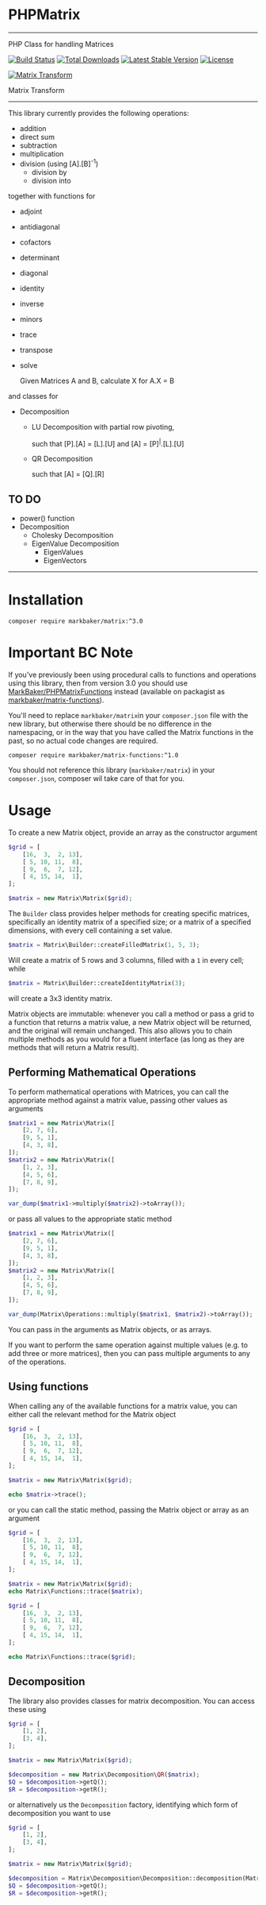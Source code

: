 PHPMatrix
==========

---

PHP Class for handling Matrices

[![Build Status](https://github.com/MarkBaker/PHPMatrix/workflows/main/badge.svg)](https://github.com/MarkBaker/PHPMatrix/actions)
[![Total Downloads](https://img.shields.io/packagist/dt/markbaker/matrix)](https://packagist.org/packages/markbaker/matrix)
[![Latest Stable Version](https://img.shields.io/github/v/release/MarkBaker/PHPMatrix)](https://packagist.org/packages/markbaker/matrix)
[![License](https://img.shields.io/github/license/MarkBaker/PHPMatrix)](https://packagist.org/packages/markbaker/matrix)


[![Matrix Transform](https://imgs.xkcd.com/comics/matrix_transform.png)](https://xkcd.com/184/)

Matrix Transform

---

This library currently provides the following operations:

 - addition
 - direct sum
 - subtraction
 - multiplication
 - division (using [A].[B]<sup>-1</sup>)
    - division by
    - division into

together with functions for

 - adjoint
 - antidiagonal
 - cofactors
 - determinant
 - diagonal
 - identity
 - inverse
 - minors
 - trace
 - transpose
 - solve

   Given Matrices A and B, calculate X for A.X = B

and classes for

 - Decomposition
   - LU Decomposition with partial row pivoting,

     such that [P].[A] = [L].[U] and [A] = [P]<sup>|</sup>.[L].[U]
   - QR Decomposition

     such that [A] = [Q].[R]

## TO DO

 - power() function
 - Decomposition
   - Cholesky Decomposition
   - EigenValue Decomposition
     - EigenValues
     - EigenVectors

---

# Installation

```shell
composer require markbaker/matrix:^3.0
```

# Important BC Note

If you've previously been using procedural calls to functions and operations using this library, then from version 3.0 you should use [MarkBaker/PHPMatrixFunctions](https://github.com/MarkBaker/PHPMatrixFunctions) instead (available on packagist as [markbaker/matrix-functions](https://packagist.org/packages/markbaker/matrix-functions)).

You'll need to replace `markbaker/matrix`in your `composer.json` file with the new library, but otherwise there should be no difference in the namespacing, or in the way that you have called the Matrix functions in the past, so no actual code changes are required.

```shell
composer require markbaker/matrix-functions:^1.0
```

You should not reference this library (`markbaker/matrix`) in your `composer.json`, composer wil take care of that for you.

# Usage

To create a new Matrix object, provide an array as the constructor argument

```php
$grid = [
    [16,  3,  2, 13],
    [ 5, 10, 11,  8],
    [ 9,  6,  7, 12],
    [ 4, 15, 14,  1],
];

$matrix = new Matrix\Matrix($grid);
```
The `Builder` class provides helper methods for creating specific matrices, specifically an identity matrix of a specified size; or a matrix of a specified dimensions, with every cell containing a set value.
```php
$matrix = Matrix\Builder::createFilledMatrix(1, 5, 3);
```
Will create a matrix of 5 rows and 3 columns, filled with a `1` in every cell; while
```php
$matrix = Matrix\Builder::createIdentityMatrix(3);
```
will create a 3x3 identity matrix.


Matrix objects are immutable: whenever you call a method or pass a grid to a function that returns a matrix value, a new Matrix object will be returned, and the original will remain unchanged. This also allows you to chain multiple methods as you would for a fluent interface (as long as they are methods that will return a Matrix result).

## Performing Mathematical Operations

To perform mathematical operations with Matrices, you can call the appropriate method against a matrix value, passing other values as arguments

```php
$matrix1 = new Matrix\Matrix([
    [2, 7, 6],
    [9, 5, 1],
    [4, 3, 8],
]);
$matrix2 = new Matrix\Matrix([
    [1, 2, 3],
    [4, 5, 6],
    [7, 8, 9],
]);

var_dump($matrix1->multiply($matrix2)->toArray());
```
or pass all values to the appropriate static method
```php
$matrix1 = new Matrix\Matrix([
    [2, 7, 6],
    [9, 5, 1],
    [4, 3, 8],
]);
$matrix2 = new Matrix\Matrix([
    [1, 2, 3],
    [4, 5, 6],
    [7, 8, 9],
]);

var_dump(Matrix\Operations::multiply($matrix1, $matrix2)->toArray());
```
You can pass in the arguments as Matrix objects, or as arrays.

If you want to perform the same operation against multiple values (e.g. to add three or more matrices), then you can pass multiple arguments to any of the operations.

## Using functions

When calling any of the available functions for a matrix value, you can either call the relevant method for the Matrix object
```php
$grid = [
    [16,  3,  2, 13],
    [ 5, 10, 11,  8],
    [ 9,  6,  7, 12],
    [ 4, 15, 14,  1],
];

$matrix = new Matrix\Matrix($grid);

echo $matrix->trace();
```
or you can call the static method, passing the Matrix object or array as an argument 
```php
$grid = [
    [16,  3,  2, 13],
    [ 5, 10, 11,  8],
    [ 9,  6,  7, 12],
    [ 4, 15, 14,  1],
];

$matrix = new Matrix\Matrix($grid);
echo Matrix\Functions::trace($matrix);
```
```php
$grid = [
    [16,  3,  2, 13],
    [ 5, 10, 11,  8],
    [ 9,  6,  7, 12],
    [ 4, 15, 14,  1],
];

echo Matrix\Functions::trace($grid);
```

## Decomposition

The library also provides classes for matrix decomposition. You can access these using
```php
$grid = [
    [1, 2],
    [3, 4],
];

$matrix = new Matrix\Matrix($grid);

$decomposition = new Matrix\Decomposition\QR($matrix);
$Q = $decomposition->getQ();
$R = $decomposition->getR();
```

or alternatively us the `Decomposition` factory, identifying which form of decomposition you want to use
```php
$grid = [
    [1, 2],
    [3, 4],
];

$matrix = new Matrix\Matrix($grid);

$decomposition = Matrix\Decomposition\Decomposition::decomposition(Matrix\Decomposition\Decomposition::QR, $matrix);
$Q = $decomposition->getQ();
$R = $decomposition->getR();
```

